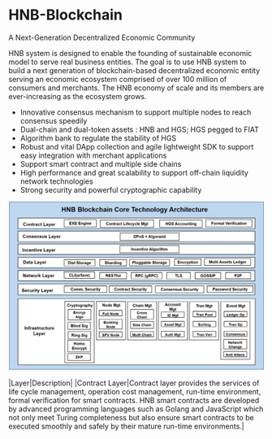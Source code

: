 #  HNB-Blockchain
A Next-Generation Decentralized Economic Community

HNB system is designed to enable the founding of sustainable economic model to serve real business entities. The goal is to use HNB system to build a next generation of blockchain-based decentralized economic entity serving an economic ecosystem comprised of over 100 million of consumers and merchants. The HNB economy of scale and its members are ever-increasing as the ecosystem grows. 

+ Innovative consensus mechanism to support multiple nodes to reach consensus speedily
+ Dual-chain and dual-token assets : HNB and HGS; HGS pegged to FIAT
+ Algorithm bank to regulate the stability of HGS
+ Robust and vital DApp collection and agile lightweight SDK to support easy integration with merchant applications
+ Support smart contract and multiple side chains
+ High performance and great scalability to support off-chain liquidity network technologies
+ Strong security and powerful cryptographic capability

![HNB Blockchain Architecture](https://github.com/HNB-ECO/HNB-Blockchain/blob/master/HNB%20Blockchina%20Core%20Technology%20Architecture.png)


|Layer|Description|
|Contract Layer|Contract layer provides the services of life cycle management, operation cost management, run-time environment, formal verification for smart contracts. HNB smart contracts are developed by advanced programming languages such as Golang and JavaScript which not only meet Turing completeness but also ensure smart contracts to be executed smoothly and safely by their mature run-time environments.|
